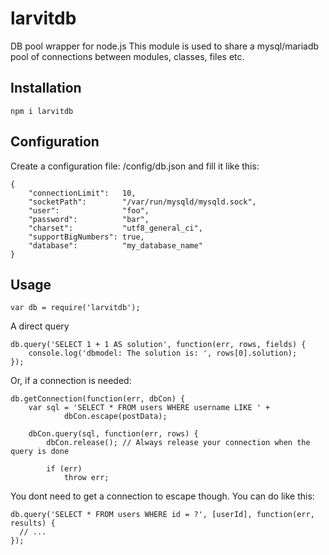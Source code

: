 # larvitdb

DB pool wrapper for node.js
This module is used to share a mysql/mariadb pool of connections between modules, classes, files etc.

## Installation
    npm i larvitdb

## Configuration
Create a configuration file: <application path>/config/db.json and fill it like this:

    {
    	"connectionLimit":   10,
    	"socketPath":        "/var/run/mysqld/mysqld.sock",
    	"user":              "foo",
    	"password":          "bar",
    	"charset":           "utf8_general_ci",
    	"supportBigNumbers": true,
    	"database":          "my_database_name"
    }

## Usage

    var db = require('larvitdb');

A direct query

    db.query('SELECT 1 + 1 AS solution', function(err, rows, fields) {
    	console.log('dbmodel: The solution is: ', rows[0].solution);
    });

Or, if a connection is needed:

    db.getConnection(function(err, dbCon) {
    	var sql = 'SELECT * FROM users WHERE username LIKE ' +
    	    	dbCon.escape(postData);

    	dbCon.query(sql, function(err, rows) {
    		dbCon.release(); // Always release your connection when the query is done

    		if (err)
    			throw err;


You dont need to get a connection to escape though. You can do like this:

    db.query('SELECT * FROM users WHERE id = ?', [userId], function(err, results) {
      // ...
    });
